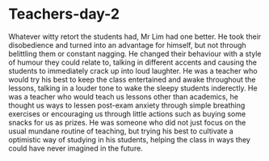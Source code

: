 # Teachers-day-2

Whatever witty retort the students had, Mr Lim had one better. He took their disobedience and turned into an advantage for himself, but not through belittling them or constant nagging. He changed their behaviour with a style of humour they could relate to, talking in different accents and causing the students to immediately crack up into loud laughter. He was a teacher who would try his best to keep the class entertained and awake throughout the lessons, talking in a louder tone to wake the sleepy students inderectly. He was a teacher who would teach us lessons other than academics, he thought us ways to lessen post-exam anxiety through simple breathing exercises or encouraging us through little actions such as buying some snacks for us as prizes. He was someone who did not just focus on the usual mundane routine of teaching, but trying his best to cultivate a optimistic way of studying in his students, helping the class in ways they could have never imagined in the future. 
